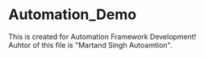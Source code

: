 # Automation_Demo
This is created for Automation Framework Development!
<br>
Auhtor of this file is "Martand Singh Autoamtion".
